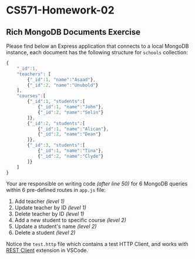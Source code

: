 # CS571-Homework-02
## Rich MongoDB Documents Exercise
Please find below an Express application that connects to a local MongoDB instance, each document has the following structure for `schools` collection:
```JavaScript
{
    "_id":1,
    "teachers": [
        {"_id":1, "name":"Asaad"},
        {"_id":2, "name":"Unubold"}
    ],
    "courses":[
        {"_id":1, "students":[
            {"_id":1, "name":"John"},
            {"_id":2, "name":"Selin"}
        ]},
        {"_id":2, "students":[
            {"_id":1, "name":"Alican"},
            {"_id":2, "name":"Dean"}
        ]},
        {"_id":3, "students":[
            {"_id":1, "name":"Tina"},
            {"_id":2, "name":"Clyde"}
        ]}
    ]
}
```
Your are responsible on writing code *(after line 50)* for 6 MongoDB queries within 6 pre-defined routes in `app.js` file:
1. Add teacher *(level 1)*
2. Update teacher by ID *(level 1)*
3. Delete teacher by ID *(level 1)*
4. Add a new student to specific course *(level 2)*
5. Update a student's name *(level 2)*
6. Delete a student *(level 2)*
  
Notice the `test.http` file which contains a test HTTP Client, and works with [REST Client](https://marketplace.visualstudio.com/items?itemName=humao.rest-client) extension in VSCode.

